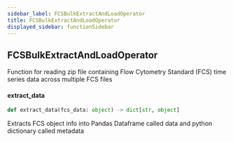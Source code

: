 ```yaml
---
sidebar_label: FCSBulkExtractAndLoadOperator
title: FCSBulkExtractAndLoadOperator
displayed_sidebar: functionSidebar
---
```


## FCSBulkExtractAndLoadOperator

Function for reading zip file containing Flow Cytometry Standard (FCS) time series data across multiple FCS files

#### extract\_data

```python
def extract_data(fcs_data: object) -> dict[str, object]
```

Extracts FCS object info into Pandas Dataframe called data and python dictionary called metadata


